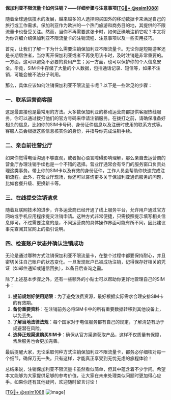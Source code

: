 **保加利亚不限流量卡如何注销？——详细步骤与注意事项[[TG💪+ @esim1088](https://t.me/s/esim1088)]**

随着全球通信技术的发展，越来越多的人选择购买国外的移动数据卡来满足自己的旅行或工作需求。保加利亚作为欧洲的一个热门旅游和商务目的地，其提供的不限流量卡也备受关注。然而，当你不再需要这张卡时，如何正确地注销它呢？本文将为你详细介绍保加利亚不限流量卡的注销流程、注意事项以及一些实用技巧。

首先，让我们了解一下为什么需要注销保加利亚不限流量卡。无论你是短期游客还是长期居住者，当你离开保加利亚或者不再使用该卡时，及时注销是非常重要的。一方面，这可以避免不必要的费用产生；另一方面，也可以保护你的个人信息安全。毕竟，SIM卡中存储了大量的个人数据，包括通话记录、短信等，如果不注销，可能会被不法分子利用。

那么，具体应该如何注销保加利亚不限流量卡呢？以下是一些常见的步骤：

### 一、联系运营商客服

这是最直接也是最常用的方法。大多数保加利亚的移动运营商都提供客服热线服务，你可以通过拨打他们的官方号码来申请注销服务。在拨打之前，请确保准备好相关的信息，比如你的SIM卡号码、身份证件信息以及注册时使用的联系方式等。客服人员会根据这些信息核实你的身份，并指导你完成注销手续。

### 二、亲自前往营业厅

如果你觉得电话沟通不够直观，或者担心语言障碍影响理解，那么亲自去运营商的营业厅办理注销手续也是一个不错的选择。营业厅通常会有专门的服务窗口负责处理这类事务。带上你的SIM卡以及有效的身份证件，工作人员会帮助你快速完成注销流程。此外，在营业厅现场，你还可以咨询更多关于保加利亚通讯服务的问题，比如套餐升级、更换新卡等。

### 三、在线提交注销请求

随着互联网技术的进步，许多运营商已经开通了线上服务平台，允许用户通过官方网站或手机应用程序提交注销申请。这种方式非常便捷，只需按照提示填写相关信息即可。不过需要注意的是，不同运营商的具体操作界面可能有所不同，因此建议事先查阅其官网上的指引说明。

### 四、检查账户状态并确认注销成功

无论是通过哪种方式注销保加利亚不限流量卡，在整个过程中都要保持耐心，并且密切关注自己账户的状态变化。一旦发现账户已被成功注销，记得保存好相关的凭证（如邮件通知或短信回执），以备日后查询之需。

除了上述基本步骤之外，还有一些额外的小贴士可以帮助你更好地管理自己的SIM卡：

1. **提前规划好使用期限**：为了避免浪费资源，最好根据实际需求合理安排SIM卡的有效期。
2. **备份重要资料**：在注销前务必将SIM卡中的所有重要数据转移到其他设备上，以免丢失。
3. **了解当地法律法规**：每个国家对于电信服务都有自己的规定，了解清楚有助于规避潜在风险。
4. **选择正规渠道购买SIM卡**：确保从官方渠道获取产品，这样不仅质量有保障，售后服务也会更加完善。

最后提醒大家，无论采取何种方式注销保加利亚不限流量卡，都务必仔细核对每一个细节，确保万无一失。只有这样，才能真正享受到无忧无虑的旅程体验！

总结来说，注销保加利亚不限流量卡虽然看似简单，但其中蕴含着不少学问。希望本文能够为大家提供足够的参考价值，让大家在未来处理类似问题时更加得心应手。如果你还有其他疑问，欢迎随时留言讨论！

[[TG💪+ @esim1088](https://t.me/s/esim1088) ![Image](https://i.postimg.cc/4NQfJmqS/Snipaste-2025-05-13-00-14-12.png)]